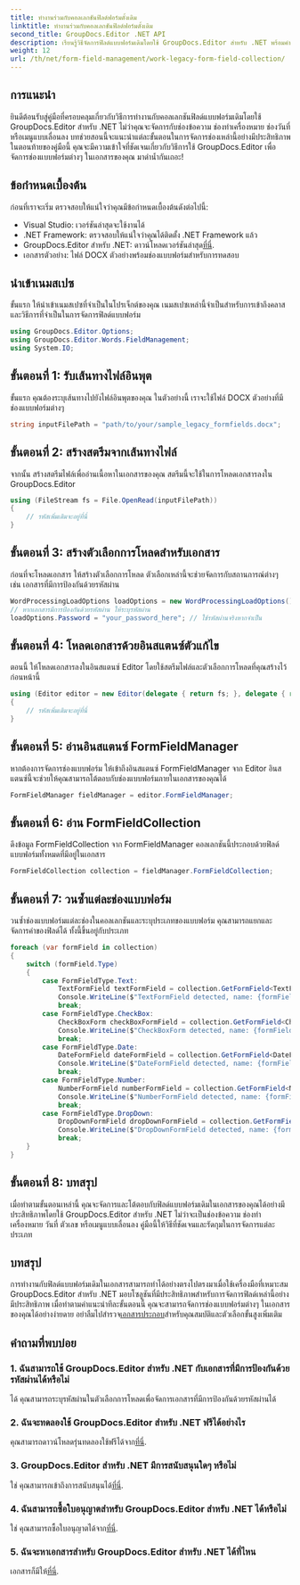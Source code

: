 ```yaml
---
title: ทำงานร่วมกับคอลเลกชันฟิลด์ฟอร์มดั้งเดิม
linktitle: ทำงานร่วมกับคอลเลกชันฟิลด์ฟอร์มดั้งเดิม
second_title: GroupDocs.Editor .NET API
description: เรียนรู้วิธีจัดการฟิลด์แบบฟอร์มเดิมโดยใช้ GroupDocs.Editor สำหรับ .NET พร้อมคำแนะนำโดยละเอียดของเรา เหมาะสำหรับการจัดการช่องข้อความ ช่องทำเครื่องหมาย วันที่ และอื่นๆ
weight: 12
url: /th/net/form-field-management/work-legacy-form-field-collection/
---
```

## การแนะนำ
ยินดีต้อนรับสู่คู่มือที่ครอบคลุมเกี่ยวกับวิธีการทำงานกับคอลเลกชันฟิลด์แบบฟอร์มเดิมโดยใช้ GroupDocs.Editor สำหรับ .NET ไม่ว่าคุณจะจัดการกับช่องข้อความ ช่องทำเครื่องหมาย ช่องวันที่ หรือเมนูแบบเลื่อนลง บทช่วยสอนนี้จะแนะนำแต่ละขั้นตอนในการจัดการช่องเหล่านี้อย่างมีประสิทธิภาพ ในตอนท้ายของคู่มือนี้ คุณจะมีความเข้าใจที่ชัดเจนเกี่ยวกับวิธีการใช้ GroupDocs.Editor เพื่อจัดการช่องแบบฟอร์มต่างๆ ในเอกสารของคุณ มาดำน้ำกันเถอะ!
## ข้อกำหนดเบื้องต้น
ก่อนที่เราจะเริ่ม ตรวจสอบให้แน่ใจว่าคุณมีข้อกำหนดเบื้องต้นดังต่อไปนี้:
- Visual Studio: เวอร์ชันล่าสุดจะใช้งานได้
- .NET Framework: ตรวจสอบให้แน่ใจว่าคุณได้ติดตั้ง .NET Framework แล้ว
-  GroupDocs.Editor สำหรับ .NET: ดาวน์โหลดเวอร์ชันล่าสุด[ที่นี่](https://releases.groupdocs.com/editor/net/).
- เอกสารตัวอย่าง: ไฟล์ DOCX ตัวอย่างพร้อมช่องแบบฟอร์มสำหรับการทดสอบ
## นำเข้าเนมสเปซ
ขั้นแรก ให้นำเข้าเนมสเปซที่จำเป็นในโปรเจ็กต์ของคุณ เนมสเปซเหล่านี้จำเป็นสำหรับการเข้าถึงคลาสและวิธีการที่จำเป็นในการจัดการฟิลด์แบบฟอร์ม
```csharp
using GroupDocs.Editor.Options;
using GroupDocs.Editor.Words.FieldManagement;
using System.IO;
```
## ขั้นตอนที่ 1: รับเส้นทางไฟล์อินพุต
ขั้นแรก คุณต้องระบุเส้นทางไปยังไฟล์อินพุตของคุณ ในตัวอย่างนี้ เราจะใช้ไฟล์ DOCX ตัวอย่างที่มีช่องแบบฟอร์มต่างๆ
```csharp
string inputFilePath = "path/to/your/sample_legacy_formfields.docx";
```
## ขั้นตอนที่ 2: สร้างสตรีมจากเส้นทางไฟล์
จากนั้น สร้างสตรีมไฟล์เพื่ออ่านเนื้อหาในเอกสารของคุณ สตรีมนี้จะใช้ในการโหลดเอกสารลงใน GroupDocs.Editor
```csharp
using (FileStream fs = File.OpenRead(inputFilePath))
{
    // รหัสเพิ่มเติมจะอยู่ที่นี่
}
```
## ขั้นตอนที่ 3: สร้างตัวเลือกการโหลดสำหรับเอกสาร
ก่อนที่จะโหลดเอกสาร ให้สร้างตัวเลือกการโหลด ตัวเลือกเหล่านี้จะช่วยจัดการกับสถานการณ์ต่างๆ เช่น เอกสารที่มีการป้องกันด้วยรหัสผ่าน
```csharp
WordProcessingLoadOptions loadOptions = new WordProcessingLoadOptions();
// หากเอกสารมีการป้องกันด้วยรหัสผ่าน ให้ระบุรหัสผ่าน
loadOptions.Password = "your_password_here"; // ใช้รหัสผ่านจริงหากจำเป็น
```
## ขั้นตอนที่ 4: โหลดเอกสารด้วยอินสแตนซ์ตัวแก้ไข
ตอนนี้ ให้โหลดเอกสารลงในอินสแตนซ์ Editor โดยใช้สตรีมไฟล์และตัวเลือกการโหลดที่คุณสร้างไว้ก่อนหน้านี้
```csharp
using (Editor editor = new Editor(delegate { return fs; }, delegate { return loadOptions; }))
{
    // รหัสเพิ่มเติมจะอยู่ที่นี่
}
```
## ขั้นตอนที่ 5: อ่านอินสแตนซ์ FormFieldManager
หากต้องการจัดการช่องแบบฟอร์ม ให้เข้าถึงอินสแตนซ์ FormFieldManager จาก Editor อินสแตนซ์นี้จะช่วยให้คุณสามารถโต้ตอบกับช่องแบบฟอร์มภายในเอกสารของคุณได้
```csharp
FormFieldManager fieldManager = editor.FormFieldManager;
```
## ขั้นตอนที่ 6: อ่าน FormFieldCollection
ดึงข้อมูล FormFieldCollection จาก FormFieldManager คอลเลกชันนี้ประกอบด้วยฟิลด์แบบฟอร์มทั้งหมดที่มีอยู่ในเอกสาร
```csharp
FormFieldCollection collection = fieldManager.FormFieldCollection;
```
## ขั้นตอนที่ 7: วนซ้ำแต่ละช่องแบบฟอร์ม
วนซ้ำช่องแบบฟอร์มแต่ละช่องในคอลเลกชันและระบุประเภทของแบบฟอร์ม คุณสามารถแยกและจัดการค่าของฟิลด์ได้ ทั้งนี้ขึ้นอยู่กับประเภท
```csharp
foreach (var formField in collection)
{
    switch (formField.Type)
    {
        case FormFieldType.Text:
            TextFormField textFormField = collection.GetFormField<TextFormField>(formField.Name);
            Console.WriteLine($"TextFormField detected, name: {formField.Name}, value: {textFormField.Value}");
            break;
        case FormFieldType.CheckBox:
            CheckBoxForm checkBoxFormField = collection.GetFormField<CheckBoxForm>(formField.Name);
            Console.WriteLine($"CheckBoxForm detected, name: {formField.Name}, value: {checkBoxFormField.Value}");
            break;
        case FormFieldType.Date:
            DateFormField dateFormField = collection.GetFormField<DateFormField>(formField.Name);
            Console.WriteLine($"DateFormField detected, name: {formField.Name}, value: {dateFormField.Value}");
            break;
        case FormFieldType.Number:
            NumberFormField numberFormField = collection.GetFormField<NumberFormField>(formField.Name);
            Console.WriteLine($"NumberFormField detected, name: {formField.Name}, value: {numberFormField.Value}");
            break;
        case FormFieldType.DropDown:
            DropDownFormField dropDownFormField = collection.GetFormField<DropDownFormField>(formField.Name);
            Console.WriteLine($"DropDownFormField detected, name: {formField.Name}, value selected: {dropDownFormField.Value[dropDownFormField.SelectedIndex]}");
            break;
    }
}
```
## ขั้นตอนที่ 8: บทสรุป
เมื่อทำตามขั้นตอนเหล่านี้ คุณจะจัดการและโต้ตอบกับฟิลด์แบบฟอร์มเดิมในเอกสารของคุณได้อย่างมีประสิทธิภาพโดยใช้ GroupDocs.Editor สำหรับ .NET ไม่ว่าจะเป็นช่องข้อความ ช่องทำเครื่องหมาย วันที่ ตัวเลข หรือเมนูแบบเลื่อนลง คู่มือนี้ให้วิธีที่ชัดเจนและรัดกุมในการจัดการแต่ละประเภท
## บทสรุป
 การทำงานกับฟิลด์แบบฟอร์มเดิมในเอกสารสามารถทำได้อย่างตรงไปตรงมาเมื่อใช้เครื่องมือที่เหมาะสม GroupDocs.Editor สำหรับ .NET มอบโซลูชันที่มีประสิทธิภาพสำหรับการจัดการฟิลด์เหล่านี้อย่างมีประสิทธิภาพ เมื่อทำตามคำแนะนำทีละขั้นตอนนี้ คุณจะสามารถจัดการช่องแบบฟอร์มต่างๆ ในเอกสารของคุณได้อย่างง่ายดาย อย่าลืมไปสำรวจ[เอกสารประกอบ](https://tutorials.groupdocs.com/editor/net/)สำหรับคุณสมบัติและตัวเลือกขั้นสูงเพิ่มเติม
## คำถามที่พบบ่อย
### 1. ฉันสามารถใช้ GroupDocs.Editor สำหรับ .NET กับเอกสารที่มีการป้องกันด้วยรหัสผ่านได้หรือไม่
ได้ คุณสามารถระบุรหัสผ่านในตัวเลือกการโหลดเพื่อจัดการเอกสารที่มีการป้องกันด้วยรหัสผ่านได้
### 2. ฉันจะทดลองใช้ GroupDocs.Editor สำหรับ .NET ฟรีได้อย่างไร
 คุณสามารถดาวน์โหลดรุ่นทดลองใช้ฟรีได้จาก[ที่นี่](https://releases.groupdocs.com/).
### 3. GroupDocs.Editor สำหรับ .NET มีการสนับสนุนใดๆ หรือไม่
 ใช่ คุณสามารถเข้าถึงการสนับสนุนได้[ที่นี่](https://forum.groupdocs.com/c/editor/20).
### 4. ฉันสามารถซื้อใบอนุญาตสำหรับ GroupDocs.Editor สำหรับ .NET ได้หรือไม่
 ใช่ คุณสามารถซื้อใบอนุญาตได้จาก[ที่นี่](https://purchase.groupdocs.com/buy).
### 5. ฉันจะหาเอกสารสำหรับ GroupDocs.Editor สำหรับ .NET ได้ที่ไหน
เอกสารก็มีให้[ที่นี่](https://tutorials.groupdocs.com/editor/net/).